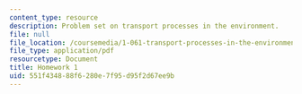 ```yaml
---
content_type: resource
description: Problem set on transport processes in the environment.
file: null
file_location: /coursemedia/1-061-transport-processes-in-the-environment-fall-2008/551f434888f6280e7f95d95f2d67ee9b_f02homework1.pdf
file_type: application/pdf
resourcetype: Document
title: Homework 1
uid: 551f4348-88f6-280e-7f95-d95f2d67ee9b
---
```

